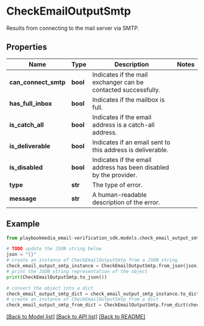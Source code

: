 # CheckEmailOutputSmtp

Results from connecting to the mail server via SMTP.

## Properties

Name | Type | Description | Notes
------------ | ------------- | ------------- | -------------
**can_connect_smtp** | **bool** | Indicates if the mail exchanger can be contacted successfully. | 
**has_full_inbox** | **bool** | Indicates if the mailbox is full. | 
**is_catch_all** | **bool** | Indicates if the email address is a catch-all address. | 
**is_deliverable** | **bool** | Indicates if an email sent to this address is deliverable. | 
**is_disabled** | **bool** | Indicates if the email address has been disabled by the provider. | 
**type** | **str** | The type of error. | 
**message** | **str** | A human-readable description of the error. | 

## Example

```python
from playbookmedia_email-verification_sdk.models.check_email_output_smtp import CheckEmailOutputSmtp

# TODO update the JSON string below
json = "{}"
# create an instance of CheckEmailOutputSmtp from a JSON string
check_email_output_smtp_instance = CheckEmailOutputSmtp.from_json(json)
# print the JSON string representation of the object
print(CheckEmailOutputSmtp.to_json())

# convert the object into a dict
check_email_output_smtp_dict = check_email_output_smtp_instance.to_dict()
# create an instance of CheckEmailOutputSmtp from a dict
check_email_output_smtp_from_dict = CheckEmailOutputSmtp.from_dict(check_email_output_smtp_dict)
```
[[Back to Model list]](../README.md#documentation-for-models) [[Back to API list]](../README.md#documentation-for-api-endpoints) [[Back to README]](../README.md)


